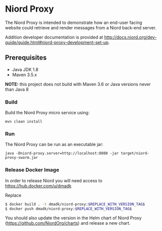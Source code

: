 # Niord Proxy

The Niord Proxy is intended to demonstrate how an end-user facing website could retrieve and render messages from a
Niord back-end server.

Addition developer documentation is provided at http://docs.niord.org/dev-guide/guide.html#niord-proxy-development-set-up. 

## Prerequisites
* Java JDK 1.8
* Maven 3.5.x

__NOTE:__ this project does not build with Maven 3.6 or Java versions never than Java 8

### Build

Build the Niord Proxy micro service using:

    mvn clean install

### Run

The Niord Proxy can be run as an executable jar:

    java -Dniord-proxy.server=http://localhost:8080 -jar target/niord-proxy-swarm.jar

### Release Docker Image

In order to release Niord you will need access to https://hub.docker.com/u/dmadk

Replace

```bash
$ docker build . -t dmadk/niord-proxy:$REPLACE_WITH_VERSION_TAG$
$ docker push dmadk/niord-proxy:$REPLACE_WITH_VERSION_TAG$
```

You should also update the version in the Helm chart of Niord Proxy (https://github.com/NiordOrg/charts) and release a new chart.
